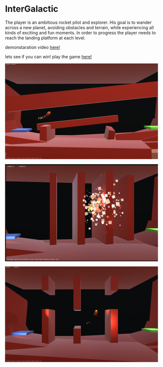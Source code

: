 # InterGalactic
The player is an ambitious rocket pilot and explorer. His goal is to wander across a new planet, avoiding obstacles and terrain, while experiencing all kinds of exciting and fun moments. In order to progress the player needs to reach the landing platform at each level.    

demonstaration video [here!](https://drive.google.com/file/d/1oEUieDQ_m5ay1-pNQG7PDCtoUpB2rACp/view?usp=sharing)

lets see if you can win!
play the game [here!](https://simmer.io/@ShakedCohen/intergalactic)

![Alt text](Screenshots/level2.png?raw=true)

![Alt text](Screenshots/level3.png?raw=true)

![Alt text](Screenshots/level4.png?raw=true)

